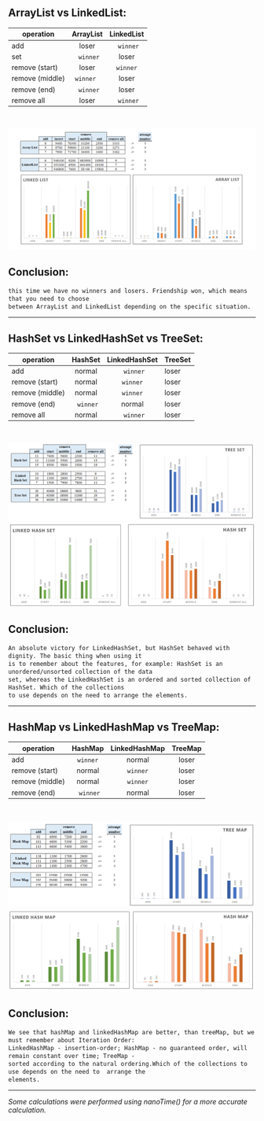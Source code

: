 ArrayList vs LinkedList:
---


| operation        |      ArrayList       |            LinkedList |
|------------------|:--------------------:|:----------------------:|
| add              |        loser         |             ` winner` |
| set              |      ` winner`       |                 loser |
| remove (start)   |        loser         |              `winner` |
| remove (middle)  |      `winner `       |                 loser |
| remove (end)     |      ` winner`       |                 loser |
| remove all       |        loser         |             ` winner` |

![]()

![](https://github.com/Ju1iana/netcracker.homework/blob/main/HW4_Collections/src/u/pankratova/resources/a.png)

Conclusion:
----
    this time we have no winners and losers. Friendship won, which means that you need to choose
    between ArrayList and LinkedList depending on the specific situation.
<hr>

HashSet vs LinkedHashSet vs TreeSet:
---

| operation        |  HashSet  | LinkedHashSet | TreeSet |
|------------------|:---------:|:--------------:|:--------|
| add              |  normal   |     ` winner` | loser   |
| remove (start)   |  normal   |      `winner` | loser   |
| remove (middle)  |  normal   |      `winner` | loser   |
| remove (end)     | ` winner` |        normal | loser   |
| remove all       |  normal   |     ` winner` | loser   |

![]()

![](https://github.com/Ju1iana/netcracker.homework/blob/main/HW4_Collections/src/u/pankratova/resources/b1.png)
![](https://github.com/Ju1iana/netcracker.homework/blob/main/HW4_Collections/src/u/pankratova/resources/b2.png)

Conclusion:
----
    An absolute victory for LinkedHashSet, but HashSet behaved with dignity. The basic thing when using it
    is to remember about the features, for example: HashSet is an unordered/unsorted collection of the data
    set, whereas the LinkedHashSet is an ordered and sorted collection of HashSet. Which of the collections
    to use depends on the need to arrange the elements.
<hr>

HashMap vs LinkedHashMap vs TreeMap:
---

| operation        |  HashMap   | LinkedHashMap | TreeMap |
|------------------|:----------:|:--------------:|:--------:|
| add              |  `winner`  |        normal | loser   |
| remove (start)   |   normal   |      `winner` | loser   |
| remove (middle)  |   normal   |      `winner` | loser   |
| remove (end)     | ` winner`  |        normal | loser   |

![]()

![](https://github.com/Ju1iana/netcracker.homework/blob/main/HW4_Collections/src/u/pankratova/resources/c1.png)
![](https://github.com/Ju1iana/netcracker.homework/blob/main/HW4_Collections/src/u/pankratova/resources/c2.png)

Conclusion:
----
    We see that hashMap and linkedHashMap are better, than treeMap, but we must remember about Iteration Order:
    LinkedHashMap - insertion-order; HashMap - no guaranteed order, will remain constant over time; TreeMap - 
    sorted according to the natural ordering.Which of the collections to use depends on the need to  arrange the 
    elements. 

<hr>

*Some calculations were performed using nanoTime() for a more accurate calculation.*
